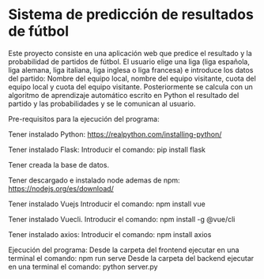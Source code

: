 # Sistema de predicción de resultados de fútbol
Este proyecto consiste en una aplicación web que predice el resultado y la probabilidad de partidos de fútbol. El usuario elige una liga (liga española, liga alemana, liga italiana, liga inglesa o liga francesa) e introduce los datos del partido: Nombre del equipo local, nombre del equipo visitante, cuota del equipo local y cuota del equipo visitante. Posteriormente se calcula con un algoritmo de aprendizaje automático escrito en Python el resultado del partido y las probabilidades y se le comunican al usuario.


Pre-requisitos para la ejecución del programa:

Tener instalado Python:
https://realpython.com/installing-python/

Tener instalado Flask:
Introducir el comando: pip install flask

Tener creada la base de datos.

Tener descargado e instalado node ademas de npm:
https://nodejs.org/es/download/

Tener instalado Vuejs
Introducir el comando: npm install vue

Tener instalado Vuecli.
Introducir el comando: npm install -g @vue/cli

Tener instalado axios:
Introducir el comando: npm install axios


Ejecución del programa:
Desde la carpeta del frontend ejecutar en una terminal el comando: npm run serve
Desde la carpeta del backend ejecutar en una terminal el comando: python server.py
